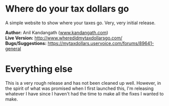 # Where do your tax dollars go

A simple website to show where your taxes go. Very, very initial release.

**Author:** Anil Kandangath  (www.kandangath.com)  
**Live Version:** http://www.wheredidmytaxdollarsgo.com/  
**Bugs/Suggestions:** https://mytaxdollars.uservoice.com/forums/89641-general

# Everything else

This is a very rough release and has not been cleaned up well. However, in the spirit of what was promised when I first launched this, I'm releasing whatever I have since I haven't had the time to make all the fixes I wanted to make.